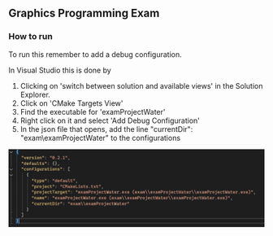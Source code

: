 ## Graphics Programming Exam

### How to run
To run this remember to add a debug configuration.

In Visual Studio this is done by

1. Clicking on 'switch between solution and available views' in the Solution Explorer.
2. Click on 'CMake Targets View'
3. Find the executable for 'examProjectWater'
4. Right click on it and select 'Add Debug Configuration'
5. In the json file that opens, add the line "currentDir": "exam\\examProjectWater" to the configurations

![Example Image](images/DebugConfig.png)
